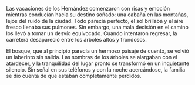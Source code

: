 Las vacaciones de los Hernández comenzaron con risas y emoción mientras conducían hacia su destino soñado: una cabaña en las montañas, lejos del ruido de la ciudad. Todo parecía perfecto, el sol brillaba y el aire fresco llenaba sus pulmones. Sin embargo, una mala decisión en el camino los llevó a tomar un desvío equivocado. Cuando intentaron regresar, la carretera desapareció entre los árboles altos y frondosos.

El bosque, que al principio parecía un hermoso paisaje de cuento, se volvió un laberinto sin salida. Las sombras de los árboles se alargaban con el atardecer, y la tranquilidad del lugar pronto se transformó en un inquietante silencio. Sin señal en sus teléfonos y con la noche acercándose, la familia se dio cuenta de que estaban completamente perdidos.
